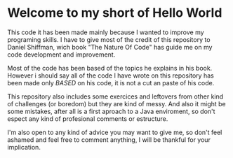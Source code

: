 # Welcome to my short of Hello World

This code it has been made mainly because I wanted to improve my  programing skills. I have to give most of the credit of this repository to Daniel Shiffman, wich book "The Nature Of Code" has guide me on my code development and improvement. 

Most of the code has been based of the topics he explains in his book. However i should say all of the code I have wrote on this repository has been made only *BASED* on his code, it is not a cut an paste of his code.

This repository also includes some exercices and leftovers from other kind of challenges (or boredom) but they are kind of messy. And also it might be some mistakes, after all is a first aproach to a Java enviroment, so don't espect any kind of profesional comments or estructure.

I'm also open to any kind of advice you may want to give me, so don't feel ashamed and feel free to comment anything, I will be thankful for your implication.
